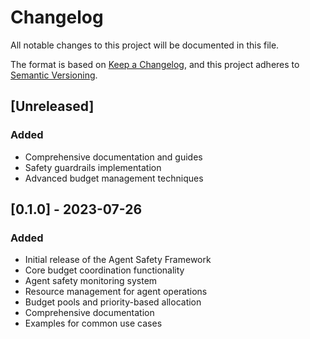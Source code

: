 # Changelog

All notable changes to this project will be documented in this file.

The format is based on [Keep a Changelog](https://keepachangelog.com/en/1.0.0/),
and this project adheres to [Semantic Versioning](https://semver.org/spec/v2.0.0.html).

## [Unreleased]
### Added
- Comprehensive documentation and guides
- Safety guardrails implementation
- Advanced budget management techniques

## [0.1.0] - 2023-07-26

### Added
- Initial release of the Agent Safety Framework
- Core budget coordination functionality
- Agent safety monitoring system
- Resource management for agent operations
- Budget pools and priority-based allocation
- Comprehensive documentation
- Examples for common use cases
